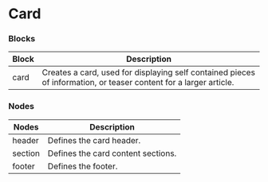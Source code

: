 # Card

### Blocks

| Block    | Description                                                                                                       |
| -------- | ----------------------------------------------------------------------------------------------------------------- |
| card     | Creates a card, used for displaying self contained pieces of information, or teaser content for a larger article. |

### Nodes

| Nodes    | Description                        |
| -------- | ---------------------------------- |
| header   | Defines the card header.           |
| section  | Defines the card content sections. |
| footer   | Defines the footer.                |